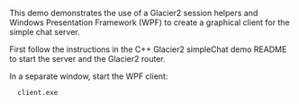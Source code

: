 This demo demonstrates the use of a Glacier2 session helpers and Windows
Presentation Framework (WPF) to create a graphical client for the simple
chat server.

First follow the instructions in the C++ Glacier2 simpleChat demo README
to start the server and the Glacier2 router.

In a separate window, start the WPF client:

      client.exe
